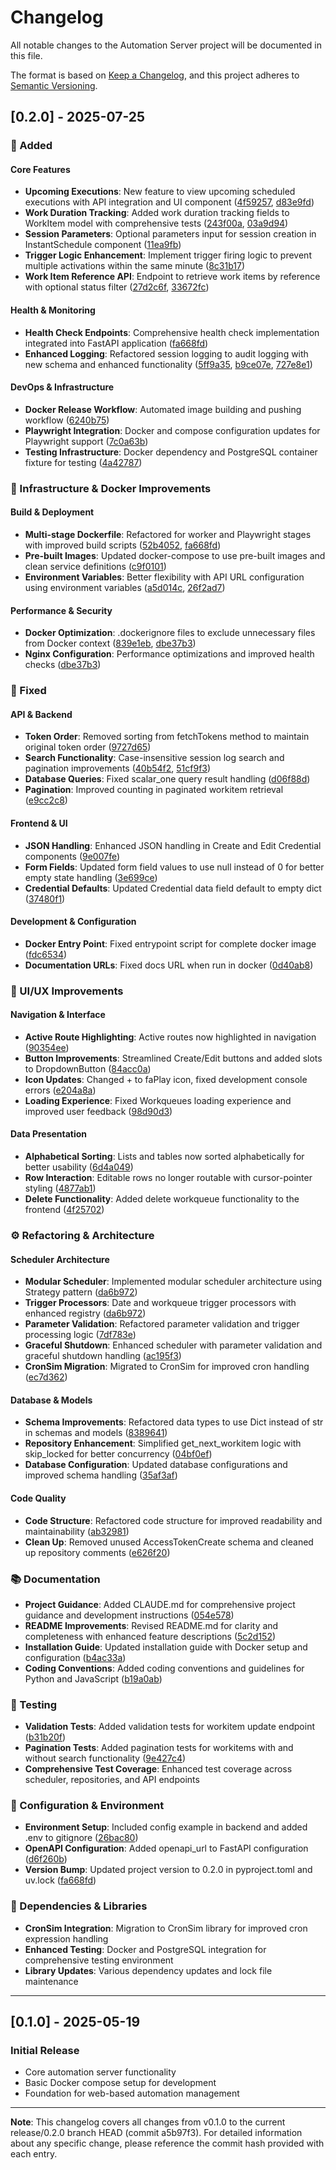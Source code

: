 # Changelog

All notable changes to the Automation Server project will be documented in this file.

The format is based on [Keep a Changelog](https://keepachangelog.com/en/1.0.0/),
and this project adheres to [Semantic Versioning](https://semver.org/spec/v2.0.0.html).

## [0.2.0] - 2025-07-25

### 🚀 Added

#### Core Features
- **Upcoming Executions**: New feature to view upcoming scheduled executions with API integration and UI component ([4f59257](https://github.com/odense-rpa/automation-server/commit/4f59257), [d83e9fd](https://github.com/odense-rpa/automation-server/commit/d83e9fd))
- **Work Duration Tracking**: Added work duration tracking fields to WorkItem model with comprehensive tests ([243f00a](https://github.com/odense-rpa/automation-server/commit/243f00a), [03a9d94](https://github.com/odense-rpa/automation-server/commit/03a9d94))
- **Session Parameters**: Optional parameters input for session creation in InstantSchedule component ([11ea9fb](https://github.com/odense-rpa/automation-server/commit/11ea9fb))
- **Trigger Logic Enhancement**: Implement trigger firing logic to prevent multiple activations within the same minute ([8c31b17](https://github.com/odense-rpa/automation-server/commit/8c31b17))
- **Work Item Reference API**: Endpoint to retrieve work items by reference with optional status filter ([27d2c6f](https://github.com/odense-rpa/automation-server/commit/27d2c6f), [33672fc](https://github.com/odense-rpa/automation-server/commit/33672fc))

#### Health & Monitoring
- **Health Check Endpoints**: Comprehensive health check implementation integrated into FastAPI application ([fa668fd](https://github.com/odense-rpa/automation-server/commit/fa668fd))
- **Enhanced Logging**: Refactored session logging to audit logging with new schema and enhanced functionality ([5ff9a35](https://github.com/odense-rpa/automation-server/commit/5ff9a35), [b9ce07e](https://github.com/odense-rpa/automation-server/commit/b9ce07e), [727e8e1](https://github.com/odense-rpa/automation-server/commit/727e8e1))

#### DevOps & Infrastructure
- **Docker Release Workflow**: Automated image building and pushing workflow ([6240b75](https://github.com/odense-rpa/automation-server/commit/6240b75))
- **Playwright Integration**: Docker and compose configuration updates for Playwright support ([7c0a63b](https://github.com/odense-rpa/automation-server/commit/7c0a63b))
- **Testing Infrastructure**: Docker dependency and PostgreSQL container fixture for testing ([4a42787](https://github.com/odense-rpa/automation-server/commit/4a42787))

### 🔧 Infrastructure & Docker Improvements

#### Build & Deployment
- **Multi-stage Dockerfile**: Refactored for worker and Playwright stages with improved build scripts ([52b4052](https://github.com/odense-rpa/automation-server/commit/52b4052), [fa668fd](https://github.com/odense-rpa/automation-server/commit/fa668fd))
- **Pre-built Images**: Updated docker-compose to use pre-built images and clean service definitions ([c9f0101](https://github.com/odense-rpa/automation-server/commit/c9f0101))
- **Environment Variables**: Better flexibility with API URL configuration using environment variables ([a5d014c](https://github.com/odense-rpa/automation-server/commit/a5d014c), [26f2ad7](https://github.com/odense-rpa/automation-server/commit/26f2ad7))

#### Performance & Security
- **Docker Optimization**: .dockerignore files to exclude unnecessary files from Docker context ([839e1eb](https://github.com/odense-rpa/automation-server/commit/839e1eb), [dbe37b3](https://github.com/odense-rpa/automation-server/commit/dbe37b3))
- **Nginx Configuration**: Performance optimizations and improved health checks ([dbe37b3](https://github.com/odense-rpa/automation-server/commit/dbe37b3))

### 🐛 Fixed

#### API & Backend
- **Token Order**: Removed sorting from fetchTokens method to maintain original token order ([9727d65](https://github.com/odense-rpa/automation-server/commit/9727d65))
- **Search Functionality**: Case-insensitive session log search and pagination improvements ([40b54f2](https://github.com/odense-rpa/automation-server/commit/40b54f2), [51cf9f3](https://github.com/odense-rpa/automation-server/commit/51cf9f3))
- **Database Queries**: Fixed scalar_one query result handling ([d06f88d](https://github.com/odense-rpa/automation-server/commit/d06f88d))
- **Pagination**: Improved counting in paginated workitem retrieval ([e9cc2c8](https://github.com/odense-rpa/automation-server/commit/e9cc2c8))

#### Frontend & UI
- **JSON Handling**: Enhanced JSON handling in Create and Edit Credential components ([9e007fe](https://github.com/odense-rpa/automation-server/commit/9e007fe))
- **Form Fields**: Updated form field values to use null instead of 0 for better empty state handling ([3e699ce](https://github.com/odense-rpa/automation-server/commit/3e699ce))
- **Credential Defaults**: Updated Credential data field default to empty dict ([37480f1](https://github.com/odense-rpa/automation-server/commit/37480f1))

#### Development & Configuration
- **Docker Entry Point**: Fixed entrypoint script for complete docker image ([fdc6534](https://github.com/odense-rpa/automation-server/commit/fdc6534))
- **Documentation URLs**: Fixed docs URL when run in docker ([0d40ab8](https://github.com/odense-rpa/automation-server/commit/0d40ab8))

### 🎨 UI/UX Improvements

#### Navigation & Interface
- **Active Route Highlighting**: Active routes now highlighted in navigation ([90354ee](https://github.com/odense-rpa/automation-server/commit/90354ee))
- **Button Improvements**: Streamlined Create/Edit buttons and added slots to DropdownButton ([84acc0a](https://github.com/odense-rpa/automation-server/commit/84acc0a))
- **Icon Updates**: Changed + to faPlay icon, fixed development console errors ([e204a8a](https://github.com/odense-rpa/automation-server/commit/e204a8a))
- **Loading Experience**: Fixed Workqueues loading experience and improved user feedback ([98d90d3](https://github.com/odense-rpa/automation-server/commit/98d90d3))

#### Data Presentation
- **Alphabetical Sorting**: Lists and tables now sorted alphabetically for better usability ([6d4a049](https://github.com/odense-rpa/automation-server/commit/6d4a049))
- **Row Interaction**: Editable rows no longer routable with cursor-pointer styling ([4877ab1](https://github.com/odense-rpa/automation-server/commit/4877ab1))
- **Delete Functionality**: Added delete workqueue functionality to the frontend ([4f25702](https://github.com/odense-rpa/automation-server/commit/4f25702))

### ⚙️ Refactoring & Architecture

#### Scheduler Architecture
- **Modular Scheduler**: Implemented modular scheduler architecture using Strategy pattern ([da6b972](https://github.com/odense-rpa/automation-server/commit/da6b972))
- **Trigger Processors**: Date and workqueue trigger processors with enhanced registry ([da6b972](https://github.com/odense-rpa/automation-server/commit/da6b972))
- **Parameter Validation**: Refactored parameter validation and trigger processing logic ([7df783e](https://github.com/odense-rpa/automation-server/commit/7df783e))
- **Graceful Shutdown**: Enhanced scheduler with parameter validation and graceful shutdown handling ([ac195f3](https://github.com/odense-rpa/automation-server/commit/ac195f3))
- **CronSim Migration**: Migrated to CronSim for improved cron handling ([ec7d362](https://github.com/odense-rpa/automation-server/commit/ec7d362))

#### Database & Models
- **Schema Improvements**: Refactored data types to use Dict instead of str in schemas and models ([8389641](https://github.com/odense-rpa/automation-server/commit/8389641))
- **Repository Enhancement**: Simplified get_next_workitem logic with skip_locked for better concurrency ([04bf0ef](https://github.com/odense-rpa/automation-server/commit/04bf0ef))
- **Database Configuration**: Updated database configurations and improved schema handling ([35af3af](https://github.com/odense-rpa/automation-server/commit/35af3af))

#### Code Quality
- **Code Structure**: Refactored code structure for improved readability and maintainability ([ab32981](https://github.com/odense-rpa/automation-server/commit/ab32981))
- **Clean Up**: Removed unused AccessTokenCreate schema and cleaned up repository comments ([e626f20](https://github.com/odense-rpa/automation-server/commit/e626f20))

### 📚 Documentation

- **Project Guidance**: Added CLAUDE.md for comprehensive project guidance and development instructions ([054e578](https://github.com/odense-rpa/automation-server/commit/054e578))
- **README Improvements**: Revised README.md for clarity and completeness with enhanced feature descriptions ([5c2d152](https://github.com/odense-rpa/automation-server/commit/5c2d152))
- **Installation Guide**: Updated installation guide with Docker setup and configuration ([b4ac33a](https://github.com/odense-rpa/automation-server/commit/b4ac33a))
- **Coding Conventions**: Added coding conventions and guidelines for Python and JavaScript ([b19a0ab](https://github.com/odense-rpa/automation-server/commit/b19a0ab))

### 🧪 Testing

- **Validation Tests**: Added validation tests for workitem update endpoint ([b31b20f](https://github.com/odense-rpa/automation-server/commit/b31b20f))
- **Pagination Tests**: Added pagination tests for workitems with and without search functionality ([9e427c4](https://github.com/odense-rpa/automation-server/commit/9e427c4))
- **Comprehensive Test Coverage**: Enhanced test coverage across scheduler, repositories, and API endpoints

### 🔄 Configuration & Environment

- **Environment Setup**: Included config example in backend and added .env to gitignore ([26bac80](https://github.com/odense-rpa/automation-server/commit/26bac80))
- **OpenAPI Configuration**: Added openapi_url to FastAPI configuration ([d6f260b](https://github.com/odense-rpa/automation-server/commit/d6f260b))
- **Version Bump**: Updated project version to 0.2.0 in pyproject.toml and uv.lock ([fa668fd](https://github.com/odense-rpa/automation-server/commit/fa668fd))

### 🔗 Dependencies & Libraries

- **CronSim Integration**: Migration to CronSim library for improved cron expression handling
- **Enhanced Testing**: Docker and PostgreSQL integration for comprehensive testing environment
- **Library Updates**: Various dependency updates and lock file maintenance

---

## [0.1.0] - 2025-05-19

### Initial Release
- Core automation server functionality
- Basic Docker compose setup for development
- Foundation for web-based automation management

---

**Note**: This changelog covers all changes from v0.1.0 to the current release/0.2.0 branch HEAD (commit a5b97f3). For detailed information about any specific change, please reference the commit hash provided with each entry.